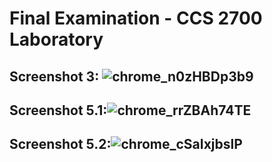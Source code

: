 # Final Examination - CCS 2700 Laboratory

## Screenshot 3: ![chrome_n0zHBDp3b9](https://github.com/John-Roland-Guzman/2700-finals/assets/81598161/8fbcd91c-f8dc-4ef8-a2cf-5162e32d913e)


## Screenshot 5.1:![chrome_rrZBAh74TE](https://github.com/John-Roland-Guzman/2700-finals/assets/81598161/01a9a7c1-123f-4d36-ba03-229b78e6bd2e)


## Screenshot 5.2:![chrome_cSaIxjbslP](https://github.com/John-Roland-Guzman/2700-finals/assets/81598161/a9b7f59b-06fa-418c-abe7-bd3bef5d9e1c)


